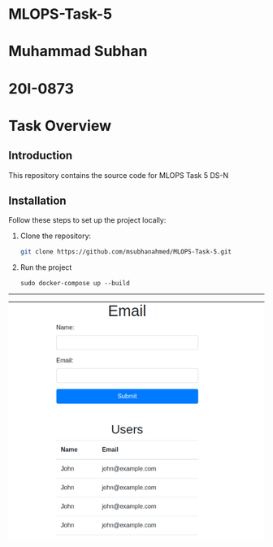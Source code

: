 # MLOPS-Task-5
# Muhammad Subhan
# 20I-0873
# Task Overview

## Introduction
This repository contains the source code for MLOPS Task 5 DS-N

## Installation
Follow these steps to set up the project locally:

1. Clone the repository:
    ```bash
    git clone https://github.com/msubhanahmed/MLOPS-Task-5.git
    ```

2. Run the project
   ```
   sudo docker-compose up --build
   ```
---

![Project Image](./assets/image.png)
